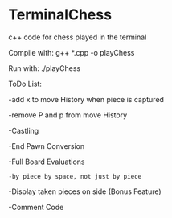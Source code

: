 # TerminalChess
c++ code for chess played in the terminal

Compile with: g++ *.cpp -o playChess

Run with: ./playChess


ToDo List:

  -add x to move History when piece is captured

  -remove P and p from move History

  -Castling

  -End Pawn Conversion

  -Full Board Evaluations

    -by piece by space, not just by piece

   -Display taken pieces on side (Bonus Feature)

   -Comment Code

   
